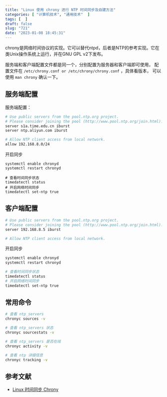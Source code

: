 ```yaml
---
title: "Linux 使用 chrony 进行 NTP 时间同步及自建方法"
categories: [ "计算机技术", "通用技术"  ]
tags: [  ]
draft: false
slug: "721"
date: "2023-01-08 18:45:31"
---
```


chrony是网络时间协议的实现。它可以替代ntpd，后者是NTP的参考实现。它在类Unix操作系统上运行，并在GNU GPL v2下发布。

服务端和客户端配置文件都是同一个，分别配置为服务器和客户端即可使用，
配置文件在 `/etc/chrony.conf or /etc/chrony/chrony.conf` ，具体看版本，
可以使用 `man chrony` 确认一下。

## 服务端配置

服务端配置：


```bash
# Use public servers from the pool.ntp.org project.
# Please consider joining the pool (http://www.pool.ntp.org/join.html).
server s1a.time.edu.cn iburst
server ntp.aliyun.com iburst

# Allow NTP client access from local network.
allow 192.168.8.0/24
```

开启同步

```
systemctl enable chronyd
systemctl restart chronyd

# 查看时间同步状态
timedatectl status
# 开启网络时间同步
timedatectl set-ntp true
```

## 客户端配置

```bash
# Use public servers from the pool.ntp.org project.
# Please consider joining the pool (http://www.pool.ntp.org/join.html).
server 192.168.8.5 iburst

# Allow NTP client access from local network.
```

开启同步 

```bash
systemctl enable chronyd
systemctl restart chronyd

# 查看时间同步状态
timedatectl status
# 开启网络时间同步
timedatectl set-ntp true
```

## 常用命令

```bash
# 查看 ntp_servers
chronyc sources -v

# 查看 ntp_servers 状态
chronyc sourcestats -v

# 查看 ntp_servers 是否在线
chronyc activity -v

# 查看 ntp 详细信息
chronyc tracking -v
```

## 参考文献

- [Linux 时间同步 Chrony](https://www.cnblogs.com/jhxxb/p/11526098.html)